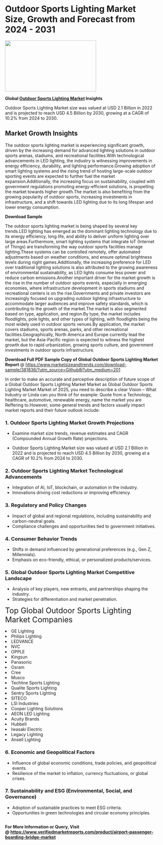 <H1>Outdoor Sports Lighting Market Size, Growth and Forecast from 2024 - 2031</H1><img class="aligncenter size-medium wp-image-584254" src="https://thirdeyenews.in/wp-content/uploads/2024/09/Global-Market-Research-300x168.jpeg" alt="" width="300" height="168" /><p><strong>Global&nbsp;<a href="https://www.marketsizeandtrends.com/download-sample/381836/?utm_source=Github8j?utm_medium=201">Outdoor Sports Lighting Market</a> Insights</strong></p><p>Outdoor Sports Lighting Market size was valued at USD 2.1 Billion in 2022 and is projected to reach USD 4.5 Billion by 2030, growing at a CAGR of 10.2% from 2024 to 2030.</p><p><h2>Market Growth Insights</h2> <p>The outdoor sports lighting market is experiencing significant growth, driven by the increasing demand for advanced lighting solutions in outdoor sports arenas, stadiums, and recreational facilities.With technological advancements in LED lighting, the industry is witnessing improvements in energy efficiency, durability, and lighting performance.Growing adoption of smart lighting systems and the rising trend of hosting large-scale outdoor sporting events are expected to further fuel the market expansion.Additionally, the increasing focus on sustainability, coupled with government regulations promoting energy-efficient solutions, is propelling the market towards higher growth.The market is also benefiting from the growing popularity of outdoor sports, increasing investments in infrastructure, and a shift towards LED lighting due to its long lifespan and lower energy consumption.</p> <p><strong>Download Sample</strong></p> <p>The outdoor sports lighting market is being shaped by several key trends.LED lighting has emerged as the dominant lighting technology due to its energy efficiency, long life, and ability to deliver uniform lighting over large areas.Furthermore, smart lighting systems that integrate IoT (Internet of Things) are transforming the way outdoor sports facilities manage lighting.These systems can be controlled remotely, offer automated adjustments based on weather conditions, and ensure optimal brightness levels during night games.Additionally, the increasing preference for LED over traditional lighting solutions is also attributed to the growing awareness of environmental sustainability, as LED lights consume less power and reduce carbon emissions.Another important driver for the market growth is the rise in the number of outdoor sports events, especially in emerging economies, where infrastructure development in sports stadiums and recreational centers is on the rise.Governments and private investors are increasingly focused on upgrading outdoor lighting infrastructure to accommodate larger audiences and improve safety standards, which is contributing to the growth of the market.The market is also segmented based on type, application, and region.By type, the market includes floodlights, pole lights, and other types of lighting, with floodlights being the most widely used in outdoor sports venues.By application, the market covers stadiums, sports arenas, parks, and other recreational facilities.Geographically, North America and Europe currently lead the market, but the Asia-Pacific region is expected to witness the highest growth due to rapid urbanization, growing sports culture, and government investments in outdoor sports infrastructure.<p><span class=""><strong>Download Full PDF Sample Copy of Global Outdoor Sports Lighting Market Report</strong> @ <a href="https://www.marketsizeandtrends.com/download-sample/381836/?utm_source=Github8j?utm_medium=201" target="_blank">https://www.marketsizeandtrends.com/download-sample/381836/?utm_source=Github8j?utm_medium=201</a></span></p><p>In order to make an accurate and perceptive description of future scope of a Global&nbsp;Outdoor Sports Lighting Market Market as Global&nbsp;Outdoor Sports Lighting Market Market of 2025, you need to describe a clear Vision &ndash; What Industry or Linda can you think of for example: Quote from a Technology, healthcare, automotive, renewable energy, name the market you are Reffering to.However, some general trends and factors usually impact market reports and their future outlook include:</p><h3>1.&nbsp;<strong>Outdoor Sports Lighting Market Growth Projections</strong></h3><ul><li>Examine market size trends, revenue estimates and CAGR (Compounded Annual Growth Rate) projections.</li><li><p>Outdoor Sports Lighting Market size was valued at USD 2.1 Billion in 2022 and is projected to reach USD 4.5 Billion by 2030, growing at a CAGR of 10.2% from 2024 to 2030.</p></li></ul><h3>2.&nbsp;<strong>Outdoor Sports Lighting Market Technological Advancements</strong></h3><ul><li>Integration of AI, IoT, blockchain, or automation in the industry.</li><li>Innovations driving cost reductions or improving efficiency.</li></ul><h3>3.&nbsp;<strong>Regulatory and Policy Changes</strong></h3><ul><li>Impact of global and regional regulations, including sustainability and carbon-neutral goals.</li><li>Compliance challenges and opportunities tied to government initiatives.</li></ul><h3>4.&nbsp;<strong>Consumer Behavior Trends</strong></h3><ul><li>Shifts in demand influenced by generational preferences (e.g., Gen Z, Millennials).</li><li>Emphasis on eco-friendly, ethical, or personalized products/services.</li></ul><h3>5.&nbsp;<strong>Global Outdoor Sports Lighting Market Competitive Landscape</strong></h3><ul><li>Analysis of key players, new entrants, and partnerships shaping the industry.</li><li>Strategies for differentiation and market penetration.</li></ul><p data-pm-slice="1 1 []"><span style="color: inherit; font-family: inherit; font-size: 25px;">Top Global Outdoor Sports Lighting Market Companies</span></p><div class="" data-test-id=""><p><li>GE Lighting</li><li> Philips Lighting</li><li> LEDVANCE</li><li> NVC</li><li> OPPLE</li><li> Kingsun</li><li> Panasonic</li><li> Osram</li><li> Cree</li><li> Musco</li><li> Techline Sports Lighting</li><li> Qualite Sports Lighting</li><li> Sentry Sports Lighting</li><li> SITECO</li><li> LSI Industries</li><li> Cooper Lighting Solutions</li><li> AEON LED Lighting</li><li> Acuity Brands</li><li> Hubbell</li><li> Iwasaki Electric</li><li> Legacy Lighting</li><li> Ansell Lighting</li></p></div><h3>6.&nbsp;<strong>Economic and Geopolitical Factors</strong></h3><ul><li>Influence of global economic conditions, trade policies, and geopolitical events.</li><li>Resilience of the market to inflation, currency fluctuations, or global crises.</li></ul><h3>7.&nbsp;<strong>Sustainability and ESG (Environmental, Social, and Governance)</strong></h3><ul><li>Adoption of sustainable practices to meet ESG criteria.</li><li>Opportunities in green technologies and circular economy principles.</li></ul><h2><strong style="font-size: 14px;">For More Information or Query, Visit @&nbsp;</strong><a style="background-color: #ffffff; font-size: 14px;" href="https://www.marketsizeandtrends.com/report/outdoor-sports-lighting-market/" target="_blank">https://www.verifiedmarketreports.com/product/airport-passenger-boarding-bridge-market</a></h2>